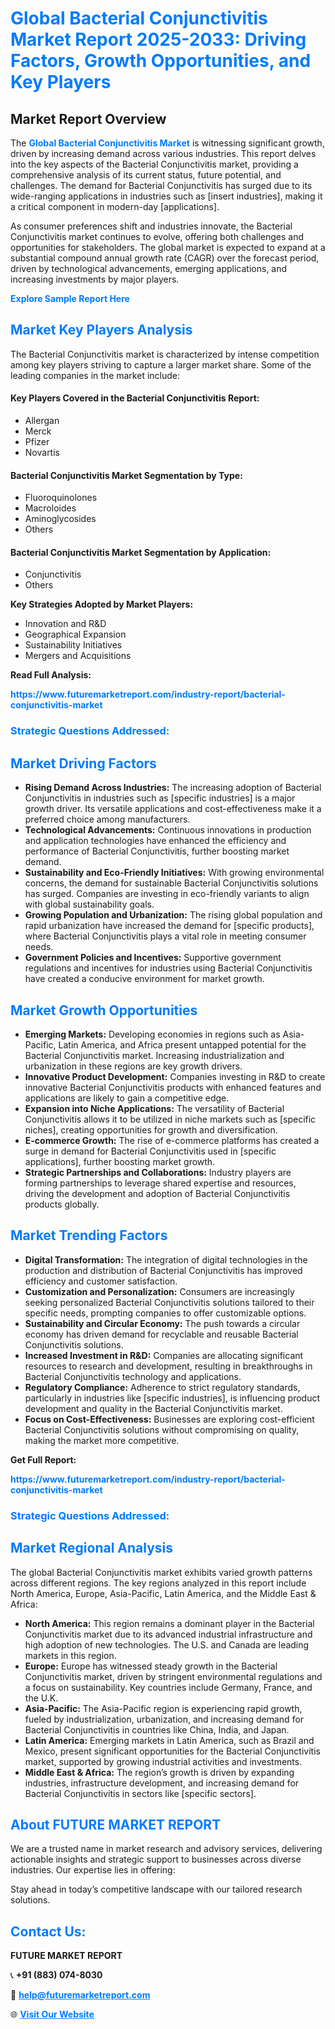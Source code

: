 <h1 style="color: #007BFF;">Global Bacterial Conjunctivitis Market Report 2025-2033: Driving Factors, Growth Opportunities, and Key Players</h1>

<section id="overview">
<h2>Market Report Overview</h2>
<p>The <a href="https://www.futuremarketreport.com/industry-report/bacterial-conjunctivitis-market" style="color: #007BFF; text-decoration: none;"><strong>Global Bacterial Conjunctivitis Market</strong></a> is witnessing significant growth, driven by increasing demand across various industries. This report delves into the key aspects of the Bacterial Conjunctivitis market, providing a comprehensive analysis of its current status, future potential, and challenges. The demand for Bacterial Conjunctivitis has surged due to its wide-ranging applications in industries such as [insert industries], making it a critical component in modern-day [applications].</p>
<p>As consumer preferences shift and industries innovate, the Bacterial Conjunctivitis market continues to evolve, offering both challenges and opportunities for stakeholders. The global market is expected to expand at a substantial compound annual growth rate (CAGR) over the forecast period, driven by technological advancements, emerging applications, and increasing investments by major players.</p>
</section>

<section id="overview">
<p><a href="https://www.futuremarketreport.com/request-sample/reportId=46973" style="color: #007BFF; text-decoration: none;"><strong>Explore Sample Report Here</strong></a></p>
</section>

<section id="key-players">
<h2 style="color: #007BFF;">Market Key Players Analysis</h2>
<p>The Bacterial Conjunctivitis market is characterized by intense competition among key players striving to capture a larger market share. Some of the leading companies in the market include:</p>
<h4>Key Players Covered in the Bacterial Conjunctivitis Report:</h4>
<ul><li>Allergan</li><li>Merck</li><li>Pfizer</li><li>Novartis</li></ul>
<h4>Bacterial Conjunctivitis Market Segmentation by Type:</h4>
<ul><li>Fluoroquinolones</li><li>Macroloides</li><li>Aminoglycosides</li><li>Others</li></ul>

<h4>Bacterial Conjunctivitis Market Segmentation by Application:</h4>
<ul><li>Conjunctivitis</li><li>Others</li></ul>
<p><strong>Key Strategies Adopted by Market Players:</strong></p>
<ul>
<li>Innovation and R&D</li>
<li>Geographical Expansion</li>
<li>Sustainability Initiatives</li>
<li>Mergers and Acquisitions</li>
</ul>
</section>

<section>
<p><strong>Read Full Analysis: </strong></p><a href="https://www.futuremarketreport.com/industry-report/bacterial-conjunctivitis-market" style="color: #007BFF; text-decoration: none;"><strong>https://www.futuremarketreport.com/industry-report/bacterial-conjunctivitis-market</strong></a>
<h3 style="color: #007BFF;">Strategic Questions Addressed:</h3>
</section>

<section id="driving-factors">
<h2 style="color: #007BFF;">Market Driving Factors</h2>
<ul>
<li><strong>Rising Demand Across Industries:</strong> The increasing adoption of Bacterial Conjunctivitis in industries such as [specific industries] is a major growth driver. Its versatile applications and cost-effectiveness make it a preferred choice among manufacturers.</li>
<li><strong>Technological Advancements:</strong> Continuous innovations in production and application technologies have enhanced the efficiency and performance of Bacterial Conjunctivitis, further boosting market demand.</li>
<li><strong>Sustainability and Eco-Friendly Initiatives:</strong> With growing environmental concerns, the demand for sustainable Bacterial Conjunctivitis solutions has surged. Companies are investing in eco-friendly variants to align with global sustainability goals.</li>
<li><strong>Growing Population and Urbanization:</strong> The rising global population and rapid urbanization have increased the demand for [specific products], where Bacterial Conjunctivitis plays a vital role in meeting consumer needs.</li>
<li><strong>Government Policies and Incentives:</strong> Supportive government regulations and incentives for industries using Bacterial Conjunctivitis have created a conducive environment for market growth.</li>
</ul>
</section>

<section id="growth-opportunities">
<h2 style="color: #007BFF;">Market Growth Opportunities</h2>
<ul>
<li><strong>Emerging Markets:</strong> Developing economies in regions such as Asia-Pacific, Latin America, and Africa present untapped potential for the Bacterial Conjunctivitis market. Increasing industrialization and urbanization in these regions are key growth drivers.</li>
<li><strong>Innovative Product Development:</strong> Companies investing in R&D to create innovative Bacterial Conjunctivitis products with enhanced features and applications are likely to gain a competitive edge.</li>
<li><strong>Expansion into Niche Applications:</strong> The versatility of Bacterial Conjunctivitis allows it to be utilized in niche markets such as [specific niches], creating opportunities for growth and diversification.</li>
<li><strong>E-commerce Growth:</strong> The rise of e-commerce platforms has created a surge in demand for Bacterial Conjunctivitis used in [specific applications], further boosting market growth.</li>
<li><strong>Strategic Partnerships and Collaborations:</strong> Industry players are forming partnerships to leverage shared expertise and resources, driving the development and adoption of Bacterial Conjunctivitis products globally.</li>
</ul>
</section>

<section id="trending-factors">
<h2 style="color: #007BFF;">Market Trending Factors</h2>
<ul>
<li><strong>Digital Transformation:</strong> The integration of digital technologies in the production and distribution of Bacterial Conjunctivitis has improved efficiency and customer satisfaction.</li>
<li><strong>Customization and Personalization:</strong> Consumers are increasingly seeking personalized Bacterial Conjunctivitis solutions tailored to their specific needs, prompting companies to offer customizable options.</li>
<li><strong>Sustainability and Circular Economy:</strong> The push towards a circular economy has driven demand for recyclable and reusable Bacterial Conjunctivitis solutions.</li>
<li><strong>Increased Investment in R&D:</strong> Companies are allocating significant resources to research and development, resulting in breakthroughs in Bacterial Conjunctivitis technology and applications.</li>
<li><strong>Regulatory Compliance:</strong> Adherence to strict regulatory standards, particularly in industries like [specific industries], is influencing product development and quality in the Bacterial Conjunctivitis market.</li>
<li><strong>Focus on Cost-Effectiveness:</strong> Businesses are exploring cost-efficient Bacterial Conjunctivitis solutions without compromising on quality, making the market more competitive.</li>
</ul>
</section>

<section>
<p><strong>Get Full Report: </strong></p><a href="https://www.futuremarketreport.com/industry-report/bacterial-conjunctivitis-market" style="color: #007BFF; text-decoration: none;"><strong>https://www.futuremarketreport.com/industry-report/bacterial-conjunctivitis-market</strong></a>
<h3 style="color: #007BFF;">Strategic Questions Addressed:</h3>
</section>


<section id="regional-analysis">
<h2 style="color: #007BFF;">Market Regional Analysis</h2>
<p>The global Bacterial Conjunctivitis market exhibits varied growth patterns across different regions. The key regions analyzed in this report include North America, Europe, Asia-Pacific, Latin America, and the Middle East & Africa:</p>
<ul>
<li><strong>North America:</strong> This region remains a dominant player in the Bacterial Conjunctivitis market due to its advanced industrial infrastructure and high adoption of new technologies. The U.S. and Canada are leading markets in this region.</li>
<li><strong>Europe:</strong> Europe has witnessed steady growth in the Bacterial Conjunctivitis market, driven by stringent environmental regulations and a focus on sustainability. Key countries include Germany, France, and the U.K.</li>
<li><strong>Asia-Pacific:</strong> The Asia-Pacific region is experiencing rapid growth, fueled by industrialization, urbanization, and increasing demand for Bacterial Conjunctivitis in countries like China, India, and Japan.</li>
<li><strong>Latin America:</strong> Emerging markets in Latin America, such as Brazil and Mexico, present significant opportunities for the Bacterial Conjunctivitis market, supported by growing industrial activities and investments.</li>
<li><strong>Middle East & Africa:</strong> The region’s growth is driven by expanding industries, infrastructure development, and increasing demand for Bacterial Conjunctivitis in sectors like [specific sectors].</li>
</ul>
</section>

<footer>
<h2 style="color: #007BFF;">About FUTURE MARKET REPORT</h2>
<p>We are a trusted name in market research and advisory services, delivering actionable insights and strategic support to businesses across diverse industries. Our expertise lies in offering:</p>

<p>Stay ahead in today’s competitive landscape with our tailored research solutions.</p>

<h2 style="color: #007BFF;">Contact Us:</h2>
<p><strong>FUTURE MARKET REPORT</strong></p>
<p>📞 <strong>+91 (883) 074-8030</strong></p>
<p>📧 <strong><a href="mailto:help@futuremarketreport.com" style="color: #007BFF;">help@futuremarketreport.com</a></strong></p>
<p>🌐 <strong><a href="https://www.futuremarketreport.com/" style="color: #007BFF;">Visit Our Website</a></strong></p>
</footer>